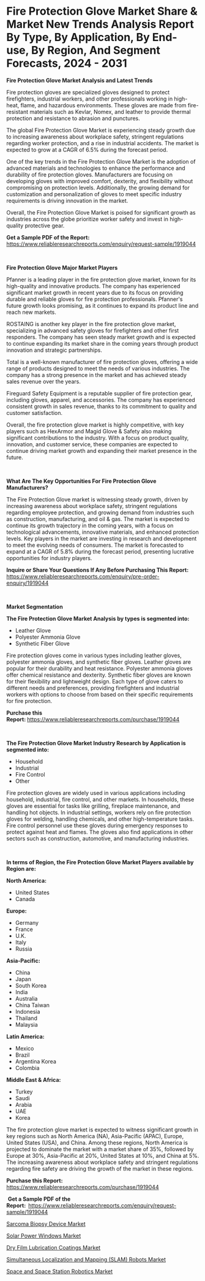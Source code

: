 <p><h1>Fire Protection Glove Market Share & Market New Trends Analysis Report By Type, By Application, By End-use, By Region, And Segment Forecasts, 2024 - 2031</h1></p><p><strong>Fire Protection Glove Market Analysis and Latest Trends</strong></p>
<p><p>Fire protection gloves are specialized gloves designed to protect firefighters, industrial workers, and other professionals working in high-heat, flame, and hazardous environments. These gloves are made from fire-resistant materials such as Kevlar, Nomex, and leather to provide thermal protection and resistance to abrasion and punctures.</p><p>The global Fire Protection Glove Market is experiencing steady growth due to increasing awareness about workplace safety, stringent regulations regarding worker protection, and a rise in industrial accidents. The market is expected to grow at a CAGR of 6.5% during the forecast period.</p><p>One of the key trends in the Fire Protection Glove Market is the adoption of advanced materials and technologies to enhance the performance and durability of fire protection gloves. Manufacturers are focusing on developing gloves with improved comfort, dexterity, and flexibility without compromising on protection levels. Additionally, the growing demand for customization and personalization of gloves to meet specific industry requirements is driving innovation in the market.</p><p>Overall, the Fire Protection Glove Market is poised for significant growth as industries across the globe prioritize worker safety and invest in high-quality protective gear.</p></p>
<p><strong>Get a Sample PDF of the Report:&nbsp;</strong> <a href="https://www.reliableresearchreports.com/enquiry/request-sample/1919044">https://www.reliableresearchreports.com/enquiry/request-sample/1919044</a></p>
<p>&nbsp;</p>
<p><strong>Fire Protection Glove Major Market Players</strong></p>
<p><p>Pfanner is a leading player in the fire protection glove market, known for its high-quality and innovative products. The company has experienced significant market growth in recent years due to its focus on providing durable and reliable gloves for fire protection professionals. Pfanner's future growth looks promising, as it continues to expand its product line and reach new markets.</p><p>ROSTAING is another key player in the fire protection glove market, specializing in advanced safety gloves for firefighters and other first responders. The company has seen steady market growth and is expected to continue expanding its market share in the coming years through product innovation and strategic partnerships.</p><p>Total is a well-known manufacturer of fire protection gloves, offering a wide range of products designed to meet the needs of various industries. The company has a strong presence in the market and has achieved steady sales revenue over the years.</p><p>Fireguard Safety Equipment is a reputable supplier of fire protection gear, including gloves, apparel, and accessories. The company has experienced consistent growth in sales revenue, thanks to its commitment to quality and customer satisfaction.</p><p>Overall, the fire protection glove market is highly competitive, with key players such as HexArmor and Magid Glove & Safety also making significant contributions to the industry. With a focus on product quality, innovation, and customer service, these companies are expected to continue driving market growth and expanding their market presence in the future.</p></p>
<p>&nbsp;</p>
<p><strong>What Are The Key Opportunities For Fire Protection Glove Manufacturers?</strong></p>
<p><p>The Fire Protection Glove market is witnessing steady growth, driven by increasing awareness about workplace safety, stringent regulations regarding employee protection, and growing demand from industries such as construction, manufacturing, and oil & gas. The market is expected to continue its growth trajectory in the coming years, with a focus on technological advancements, innovative materials, and enhanced protection levels. Key players in the market are investing in research and development to meet the evolving needs of consumers. The market is forecasted to expand at a CAGR of 5.8% during the forecast period, presenting lucrative opportunities for industry players.</p></p>
<p><strong>Inquire or Share Your Questions If Any Before Purchasing This Report:</strong> <a href="https://www.reliableresearchreports.com/enquiry/pre-order-enquiry/1919044">https://www.reliableresearchreports.com/enquiry/pre-order-enquiry/1919044</a></p>
<p>&nbsp;</p>
<p><strong>Market Segmentation</strong></p>
<p><strong>The Fire Protection Glove Market Analysis by types is segmented into:</strong></p>
<p><ul><li>Leather Glove</li><li>Polyester Ammonia Glove</li><li>Synthetic Fiber Glove</li></ul></p>
<p><p>Fire protection gloves come in various types including leather gloves, polyester ammonia gloves, and synthetic fiber gloves. Leather gloves are popular for their durability and heat resistance. Polyester ammonia gloves offer chemical resistance and dexterity. Synthetic fiber gloves are known for their flexibility and lightweight design. Each type of glove caters to different needs and preferences, providing firefighters and industrial workers with options to choose from based on their specific requirements for fire protection.</p></p>
<p><strong>Purchase this Report:&nbsp;</strong><a href="https://www.reliableresearchreports.com/purchase/1919044">https://www.reliableresearchreports.com/purchase/1919044</a></p>
<p>&nbsp;</p>
<p><strong>The Fire Protection Glove Market Industry Research by Application is segmented into:</strong></p>
<p><ul><li>Household</li><li>Industrial</li><li>Fire Control</li><li>Other</li></ul></p>
<p><p>Fire protection gloves are widely used in various applications including household, industrial, fire control, and other markets. In households, these gloves are essential for tasks like grilling, fireplace maintenance, and handling hot objects. In industrial settings, workers rely on fire protection gloves for welding, handling chemicals, and other high-temperature tasks. Fire control personnel use these gloves during emergency responses to protect against heat and flames. The gloves also find applications in other sectors such as construction, automotive, and manufacturing industries.</p></p>
<p>&nbsp;</p>
<p><strong>In terms of Region, the Fire Protection Glove Market Players available by Region are:</strong></p>
<p>
    <p> <strong> North America: </strong>
        <ul>
            <li>United States</li>
            <li>Canada</li>
        </ul>
        </p> 
    <p> <strong> Europe: </strong>
        <ul>
            <li>Germany</li>
            <li>France</li>
            <li>U.K.</li>
            <li>Italy</li>
            <li>Russia</li>
        </ul>
        </p> 
    <p> <strong> Asia-Pacific: </strong>
        <ul>
            <li>China</li>
            <li>Japan</li>
            <li>South Korea</li>
            <li>India</li>
            <li>Australia</li>
            <li>China Taiwan</li>
            <li>Indonesia</li>
            <li>Thailand</li>
            <li>Malaysia</li>
        </ul>
        </p> 
    <p> <strong> Latin America: </strong>
        <ul>
            <li>Mexico</li>
            <li>Brazil</li>
            <li>Argentina Korea</li>
            <li>Colombia</li>
        </ul>
        </p> 
    <p> <strong> Middle East & Africa: </strong>
        <ul>
            <li>Turkey</li>
            <li>Saudi</li>
            <li>Arabia</li>
            <li>UAE</li>
            <li>Korea</li>
        </ul>
    </p>
    </p>
<p><p>The fire protection glove market is expected to witness significant growth in key regions such as North America (NA), Asia-Pacific (APAC), Europe, United States (USA), and China. Among these regions, North America is projected to dominate the market with a market share of 35%, followed by Europe at 30%, Asia-Pacific at 20%, United States at 10%, and China at 5%. The increasing awareness about workplace safety and stringent regulations regarding fire safety are driving the growth of the market in these regions.</p></p>
<p><strong>Purchase this Report: </strong><a href="https://www.reliableresearchreports.com/purchase/1919044">https://www.reliableresearchreports.com/purchase/1919044</a></p>
<p>&nbsp;<strong>Get a Sample PDF of the Report:&nbsp;&nbsp;</strong><a href="https://www.reliableresearchreports.com/enquiry/request-sample/1919044">https://www.reliableresearchreports.com/enquiry/request-sample/1919044</a></p>
<p><strong></strong></p>
<p><p><a href="https://three-jumbo-f6d.notion.site/Sarcoma-Biopsy-Device-Market-Size-Reflecting-a-Forecast-Till-2031-Market-By-Type-By-Application-an-9bf2563452f14fa8a332698b85f718f3">Sarcoma Biopsy Device Market</a></p><p><a href="https://view.publitas.com/reportprime-1/solar-power-windows-market-growth-market-trends-covid-19-impact-and-forecasts-for-period-from-2024-2031/">Solar Power Windows Market</a></p><p><a href="https://view.publitas.com/reportprime-1/dry-film-lubrication-coatings-market-size-focuses-on-market-dynamics-in-depth-analysis-and-future-projections-of-its-market-forecasted-for-period-from-2024-to-2031/">Dry Film Lubrication Coatings Market</a></p><p><a href="https://iodized-pantydraco-05c.notion.site/Simultaneous-Localization-and-Mapping-SLAM-Robots-Market-Growth-Market-Trends-COVID-19-Impact-a-ea84aae59ef34c979bfddaae0dd24cac">Simultaneous Localization and Mapping (SLAM) Robots Market</a></p><p><a href="https://noble-drawer-34c.notion.site/Space-and-Space-Station-Robotics-Market-Furnish-Information-about-Market-Size-Market-Share-Market--3ebe089428dd40fd84e9a268874cfc5e">Space and Space Station Robotics Market</a></p></p>